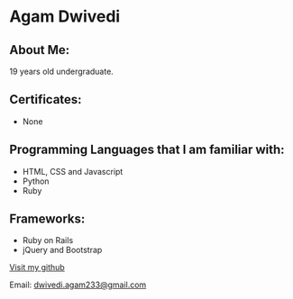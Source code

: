 # Agam Dwivedi

## About Me:

19 years old undergraduate.

## Certificates:

- None

## Programming Languages that I am familiar with:

- HTML, CSS and Javascript
- Python
- Ruby

## Frameworks:
- Ruby on Rails
- jQuery and Bootstrap

[Visit my github](https://github.com/agam98)

Email: dwivedi.agam233@gmail.com 
